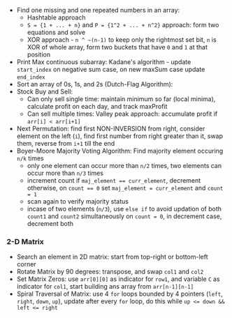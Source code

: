 - Find one missing and one repeated numbers in an array:
  - Hashtable approach
  - `S = {1 + ... + n}` and `P = {1^2 + ... + n^2}` approach: form two equations and solve
  - XOR approach - `n ^ ~(n-1)` to keep only the rightmost set bit, `n` is XOR of whole array, form two buckets that have `0` and `1` at that position
- Print Max continuous subarray: Kadane's algorithm - update `start_index` on negative sum case, on new maxSum case update `end_index`
- Sort an array of 0s, 1s, and 2s (Dutch-Flag Algorithm): 
- Stock Buy and Sell:
  - Can only sell single time: maintain minimum so far (local minima), calculate profit on each day, and track maxProfit
  - Can sell multiple times: Valley peak approach: accumulate profit if `arr[i] < arr[i+1]`
- Next Permutation: find first NON-INVERSION from right, consider element on the left (`i`), find first number from right greater than it, swap them, reverse from `i+1` till the end
- Boyer-Moore Majority Voting Algorithm: Find majority element occuring `n/k` times
	- only one element can occur more than `n/2` times, two elements can occur more than `n/3` times
	- increment count if `maj_element == curr_element`, decrement otherwise, on `count == 0` set `maj_element = curr_element` and `count = 1`
	- scan again to verify majority status
	- incase of two elements (`n/3`), use `else if` to avoid updation of both `count1` and `count2` simultaneously on `count = 0`, in decrement case, decrement both
	
### 2-D Matrix
- Search an element in 2D matrix: start from top-right or bottom-left corner
- Rotate Matrix by 90 degrees: transpose, and swap `col1` and `col2`
- Set Matrix Zeros: use `arr[0][0]` as indicator for `row1`, and variable `C` as indicator for `col1`, start building ans array from `arr[n-1][n-1]`
- Spiral Traversal of Matrix: use 4 `for` loops bounded by 4 pointers (`left`, `right`, `down`, `up`), update after every `for` loop, do this while `up <= down && left <= right`
